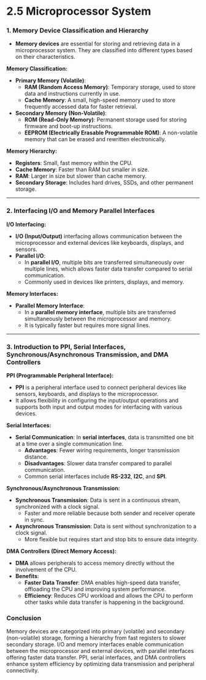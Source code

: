 # 2.5 Microprocessor System

### 1. **Memory Device Classification and Hierarchy**

* **Memory devices** are essential for storing and retrieving data in a microprocessor system. They are classified into different types based on their characteristics.

**Memory Classification:**

* **Primary Memory (Volatile)**:
  * **RAM (Random Access Memory)**: Temporary storage, used to store data and instructions currently in use.
  * **Cache Memory**: A small, high-speed memory used to store frequently accessed data for faster retrieval.
* **Secondary Memory (Non-Volatile)**:
  * **ROM (Read-Only Memory)**: Permanent storage used for storing firmware and boot-up instructions.
  * **EEPROM (Electrically Erasable Programmable ROM)**: A non-volatile memory that can be erased and rewritten electronically.

**Memory Hierarchy:**

* **Registers**: Small, fast memory within the CPU.
* **Cache Memory**: Faster than RAM but smaller in size.
* **RAM**: Larger in size but slower than cache memory.
* **Secondary Storage**: Includes hard drives, SSDs, and other permanent storage.

***

### **2. Interfacing I/O and Memory Parallel Interfaces**

**I/O Interfacing:**

* **I/O (Input/Output)** interfacing allows communication between the microprocessor and external devices like keyboards, displays, and sensors.
* **Parallel I/O**:
  * In **parallel I/O**, multiple bits are transferred simultaneously over multiple lines, which allows faster data transfer compared to serial communication.
  * Commonly used in devices like printers, displays, and memory.

**Memory Interfaces:**

* **Parallel Memory Interface**:
  * In a **parallel memory interface**, multiple bits are transferred simultaneously between the microprocessor and memory.
  * It is typically faster but requires more signal lines.

***

### **3. Introduction to PPI, Serial Interfaces, Synchronous/Asynchronous Transmission, and DMA Controllers**

**PPI (Programmable Peripheral Interface):**

* **PPI** is a peripheral interface used to connect peripheral devices like sensors, keyboards, and displays to the microprocessor.
* It allows flexibility in configuring the input/output operations and supports both input and output modes for interfacing with various devices.

**Serial Interfaces:**

* **Serial Communication**: In **serial interfaces**, data is transmitted one bit at a time over a single communication line.
  * **Advantages**: Fewer wiring requirements, longer transmission distance.
  * **Disadvantages**: Slower data transfer compared to parallel communication.
  * Common serial interfaces include **RS-232**, **I2C**, and **SPI**.

**Synchronous/Asynchronous Transmission:**

* **Synchronous Transmission**: Data is sent in a continuous stream, synchronized with a clock signal.
  * Faster and more reliable because both sender and receiver operate in sync.
* **Asynchronous Transmission**: Data is sent without synchronization to a clock signal.
  * More flexible but requires start and stop bits to ensure data integrity.

**DMA Controllers (Direct Memory Access):**

* **DMA** allows peripherals to access memory directly without the involvement of the CPU.
* **Benefits**:
  * **Faster Data Transfer**: DMA enables high-speed data transfer, offloading the CPU and improving system performance.
  * **Efficiency**: Reduces CPU workload and allows the CPU to perform other tasks while data transfer is happening in the background.

### Conclusion

Memory devices are categorized into primary (volatile) and secondary (non-volatile) storage, forming a hierarchy from fast registers to slower secondary storage. I/O and memory interfaces enable communication between the microprocessor and external devices, with parallel interfaces offering faster data transfer. PPI, serial interfaces, and DMA controllers enhance system efficiency by optimizing data transmission and peripheral connectivity.




